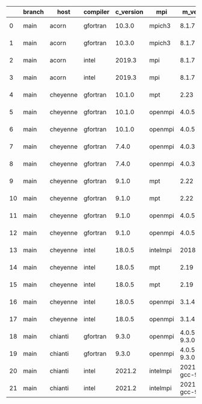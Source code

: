 |    | branch   | host     | compiler   | c_version   | mpi      | m_version          | o_g   | os    | build   |   u_pass |   u_fail |   s_pass |   s_fail |   e_pass |   e_fail |   nuopc_pass |   nuopc_fail | netcdf_c   | netcdf_f   | artifacts_hash                                                                                                 | modified                   |
|----|----------|----------|------------|-------------|----------|--------------------|-------|-------|---------|----------|----------|----------|----------|----------|----------|--------------|--------------|------------|------------|----------------------------------------------------------------------------------------------------------------|----------------------------|
|  0 | main     | acorn    | gfortran   | 10.3.0      | mpich3   | 8.1.7              | O     | Linux | Pass    |     8926 |        0 |       49 |        0 |       80 |        0 |           50 |            0 | 4.7.4      | 4.5.3      | [artifacts](https://github.com/esmf-org/esmf-test-artifacts-new/tree/99885790caa51544d317ccd541cebc711ccb2083) | 2022-03-02 23:31:40.916600 |
|  1 | main     | acorn    | gfortran   | 10.3.0      | mpich3   | 8.1.7              | g     | Linux | Pass    |     8926 |        0 |       49 |        0 |       80 |        0 |           50 |            0 | 4.7.4      | 4.5.3      | [artifacts](https://github.com/esmf-org/esmf-test-artifacts-new/tree/08591d94a2c5d02b77e090f76a368ea85223cd69) | 2022-03-02 23:31:40.916600 |
|  2 | main     | acorn    | intel      | 2019.3      | mpi      | 8.1.7              | O     | Linux | Pass    |     8926 |        0 |       49 |        0 |       80 |        0 |           50 |            0 | 4.7.4      | 4.5.3      | [artifacts](https://github.com/esmf-org/esmf-test-artifacts-new/tree/c257a4c490a92a0476c95d473688dbec00786b45) | 2022-03-02 23:31:40.916600 |
|  3 | main     | acorn    | intel      | 2019.3      | mpi      | 8.1.7              | g     | Linux | Pass    |     8926 |        0 |       49 |        0 |       80 |        0 |           50 |            0 | 4.7.4      | 4.5.3      | [artifacts](https://github.com/esmf-org/esmf-test-artifacts-new/tree/55bb91150d1509d08ee579b935d6f4ff24b9eb85) | 2022-03-02 23:31:40.916600 |
|  4 | main     | cheyenne | gfortran   | 10.1.0      | mpt      | 2.23               | g     | Linux | Pass    |     8926 |        0 |       49 |        0 |       80 |        0 |           50 |            0 | 4.7.4      | 4.5.3      | [artifacts](https://github.com/esmf-org/esmf-test-artifacts-new/tree/92f40bbac3b086992314fa7668e0c02cb1df971d) | 2022-03-02 23:35:58.526019 |
|  5 | main     | cheyenne | gfortran   | 10.1.0      | openmpi  | 4.0.5              | O     | Linux | Pass    |     8926 |        0 |       49 |        0 |       80 |        0 |           50 |            0 | 4.7.4      | 4.5.3      | [artifacts](https://github.com/esmf-org/esmf-test-artifacts-new/tree/ae2e984a5f4b660cb257d44f7b395829e7529cc6) | 2022-03-02 23:35:58.526019 |
|  6 | main     | cheyenne | gfortran   | 10.1.0      | openmpi  | 4.0.5              | g     | Linux | Pass    |     8926 |        0 |       49 |        0 |       80 |        0 |           50 |            0 | 4.7.4      | 4.5.3      | [artifacts](https://github.com/esmf-org/esmf-test-artifacts-new/tree/de4c1d76d0d30f9f23e09b8b84a38bea681d7afc) | 2022-03-02 23:35:58.526019 |
|  7 | main     | cheyenne | gfortran   | 7.4.0       | openmpi  | 4.0.3              | O     | Linux | Pass    |     8926 |        0 |       49 |        0 |       80 |        0 |           50 |            0 | 4.7.3      | 4.5.2      | [artifacts](https://github.com/esmf-org/esmf-test-artifacts-new/tree/ef78df0b798ddf959955eca750fe6697b4310c1a) | 2022-03-02 23:35:58.526019 |
|  8 | main     | cheyenne | gfortran   | 7.4.0       | openmpi  | 4.0.3              | g     | Linux | Pass    |     8926 |        0 |       49 |        0 |       80 |        0 |           50 |            0 | 4.7.3      | 4.5.2      | [artifacts](https://github.com/esmf-org/esmf-test-artifacts-new/tree/489370a8015ccb9a9b278c21d1ad7ffc499cc9a6) | 2022-03-02 23:35:58.526019 |
|  9 | main     | cheyenne | gfortran   | 9.1.0       | mpt      | 2.22               | O     | Linux | Pass    |     8926 |        0 |       49 |        0 |       80 |        0 |           50 |            0 | 4.7.3      | 4.5.2      | [artifacts](https://github.com/esmf-org/esmf-test-artifacts-new/tree/103f80f648685f03db5c8a5578ff93e756a1ee06) | 2022-03-02 23:35:58.526019 |
| 10 | main     | cheyenne | gfortran   | 9.1.0       | mpt      | 2.22               | g     | Linux | Pass    |     8926 |        0 |       49 |        0 |       80 |        0 |           50 |            0 | 4.7.3      | 4.5.2      | [artifacts](https://github.com/esmf-org/esmf-test-artifacts-new/tree/a02d8a36b2db2e687b599a202dc69ada18474b8d) | 2022-03-02 23:35:58.526019 |
| 11 | main     | cheyenne | gfortran   | 9.1.0       | openmpi  | 4.0.5              | O     | Linux | Pass    |     8926 |        0 |       49 |        0 |       80 |        0 |           50 |            0 | 4.7.3      | 4.5.2      | [artifacts](https://github.com/esmf-org/esmf-test-artifacts-new/tree/8d1a7094e39d17c78135ff564b7dff7154d0a464) | 2022-03-02 23:35:58.526019 |
| 12 | main     | cheyenne | gfortran   | 9.1.0       | openmpi  | 4.0.5              | g     | Linux | Pass    |     8926 |        0 |       49 |        0 |       80 |        0 |           50 |            0 | 4.7.3      | 4.5.2      | [artifacts](https://github.com/esmf-org/esmf-test-artifacts-new/tree/bdd0bae1cd7587a1572bdc04de7eb1cce08bc47a) | 2022-03-02 23:35:58.526019 |
| 13 | main     | cheyenne | intel      | 18.0.5      | intelmpi | 2018.4.274         | O     | Linux | Pass    |     8926 |        0 |       49 |        0 |       80 |        0 |           50 |            0 | 4.6.3      | 4.4.4      | [artifacts](https://github.com/esmf-org/esmf-test-artifacts-new/tree/5ac7b1f280acdd28c83605ce8939c53c83c24e3c) | 2022-03-02 23:35:58.526019 |
| 14 | main     | cheyenne | intel      | 18.0.5      | mpt      | 2.19               | O     | Linux | Pass    |     8926 |        0 |       49 |        0 |       80 |        0 |           50 |            0 | 4.6.3      | 4.4.4      | [artifacts](https://github.com/esmf-org/esmf-test-artifacts-new/tree/9e9ef8a835a897d45b9cb3c8b89eba76c4bbd6e7) | 2022-03-02 23:35:58.526019 |
| 15 | main     | cheyenne | intel      | 18.0.5      | mpt      | 2.19               | g     | Linux | Pass    |     8926 |        0 |       49 |        0 |       80 |        0 |           50 |            0 | 4.6.3      | 4.4.4      | [artifacts](https://github.com/esmf-org/esmf-test-artifacts-new/tree/b0b28ace8779be52fd76cc836ebcf6ee175a847d) | 2022-03-02 23:35:58.526019 |
| 16 | main     | cheyenne | intel      | 18.0.5      | openmpi  | 3.1.4              | O     | Linux | Pass    |     8926 |        0 |       49 |        0 |       80 |        0 |           50 |            0 | 4.6.3      | 4.4.4      | [artifacts](https://github.com/esmf-org/esmf-test-artifacts-new/tree/61f0092c59a379bc1028572e9a117db6d10b2124) | 2022-03-02 23:35:58.526019 |
| 17 | main     | cheyenne | intel      | 18.0.5      | openmpi  | 3.1.4              | g     | Linux | Pass    |     8926 |        0 |       49 |        0 |       80 |        0 |           50 |            0 | 4.6.3      | 4.4.4      | [artifacts](https://github.com/esmf-org/esmf-test-artifacts-new/tree/bc034d782c66fd1576e3e3fbbae9af328b6d0327) | 2022-03-02 23:35:58.526019 |
| 18 | main     | chianti  | gfortran   | 9.3.0       | openmpi  | 4.0.5-gcc-9.3.0    | O     | Linux | Pass    |     8926 |        0 |       49 |        0 |       80 |        0 |           44 |            6 | 4.8.0      | 4.5.3      | [artifacts](https://github.com/esmf-org/esmf-test-artifacts-new/tree/5ff84861b7fc405d2b05338a24c0c6e8cb0b60a8) | 2022-03-02 23:39:03.749536 |
| 19 | main     | chianti  | gfortran   | 9.3.0       | openmpi  | 4.0.5-gcc-9.3.0    | g     | Linux | Pass    |     8926 |        0 |       49 |        0 |       80 |        0 |           44 |            6 | 4.8.0      | 4.5.3      | [artifacts](https://github.com/esmf-org/esmf-test-artifacts-new/tree/16049044be31f40dc5014d082fbbc92f52964242) | 2022-03-02 23:39:03.749536 |
| 20 | main     | chianti  | intel      | 2021.2      | intelmpi | 2021.2.0-gcc-9.3.0 | O     | Linux | Pass    |     8926 |        0 |       49 |        0 |       80 |        0 |           44 |            6 | 4.8.0      | 4.5.3      | [artifacts](https://github.com/esmf-org/esmf-test-artifacts-new/tree/48991f41df2a1da94552cf2647890cf0d6e9658c) | 2022-03-02 23:39:03.749536 |
| 21 | main     | chianti  | intel      | 2021.2      | intelmpi | 2021.2.0-gcc-9.3.0 | g     | Linux | Pass    |     8926 |        0 |       49 |        0 |       80 |        0 |           44 |            6 | 4.8.0      | 4.5.3      | [artifacts](https://github.com/esmf-org/esmf-test-artifacts-new/tree/6f62a7690efafb631620dcd1ad4b9f9f4ef90e46) | 2022-03-02 23:39:03.749536 |